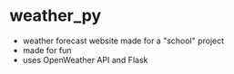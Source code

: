 # weather_py
- weather forecast website made for a "school" project
- made for fun
- uses OpenWeather API and Flask
